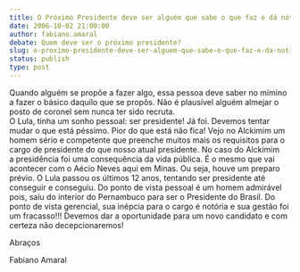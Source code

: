 ```yaml
---
title: O Próximo Presidente deve ser alguém que sabe o que faz e dá nóticia do que se passa ao seu lado
date: 2006-10-02 21:00:00
author: fabiano.amaral
debate: Quem deve ser o próximo presidente?
slug: o-proximo-presidente-deve-ser-alguem-que-sabe-o-que-faz-e-da-noticia-do-que-se-passa-ao-seu-lado
status: publish 
type: post
---
```


Quando alguém se propõe a fazer algo, essa pessoa deve saber no mímino a fazer o básico daquilo que se propôs. Não é plausível alguém almejar o posto de coronel sem nunca ter sido recruta.  
O Lula, tinha um sonho pessoal: ser presidente! Já foi. Devemos tentar mudar o que está péssimo. Pior do que está não fica! Vejo no Alckimim um homem sério e competente que preenche muitos mais os requisitos para o cargo de presidente do que nosso atual presidente. No caso do Alckimim a presidência foi uma consequência da vida pública. É o mesmo que vai acontecer com o Aécio Neves aqui em Minas. Ou seja, houve um preparo prévio. O Lula passou os últimos 12 anos, tentando ser presidente até conseguir e conseguiu. Do ponto de vista pessoal é um homem admirável pois, saiu do interior do Pernambuco para ser o Presidente do Brasil. Do ponto de vista gerencial, sua inépcia para o cargo é notória e sua gestão foi um fracasso!!! Devemos dar a oportunidade para um novo candidato e com certeza não decepcionaremos!


Abraços


Fabiano Amaral


 


 


